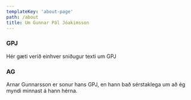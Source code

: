 ```yaml
---
templateKey: 'about-page'
path: /about
title: Um Gunnar Pál Jóakimsson
---
```

### GPJ
Hér gæti verið einhver sniðugur texti um GPJ

### AG
Arnar Gunnarsson er sonur hans GPJ, en hann bað sérstaklega um að ég myndi minnast á hann hérna.
